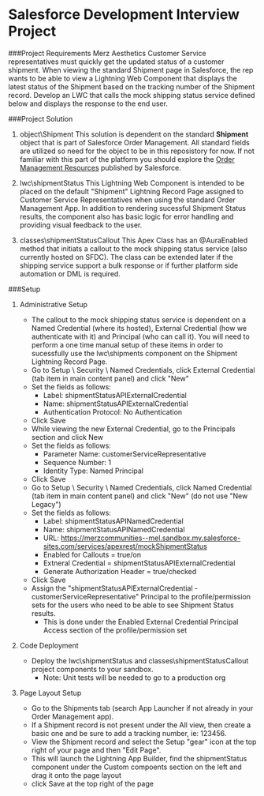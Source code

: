 # Salesforce Development Interview Project

###Project Requirements
Merz Aesthetics Customer Service representatives must quickly get the updated status of a
customer shipment. When viewing the standard Shipment page in Salesforce, the rep wants to be
able to view a Lightning Web Component that displays the latest status of the Shipment based on
the tracking number of the Shipment record. Develop an LWC that calls the mock shipping status 
service defined below and displays the response to the end user.

###Project Solution
1. object\Shipment
    This solution is dependent on the standard **Shipment** object that is part of Salesforce Order Management. All standard fields are utilized so need for the object to be in this reposistory for now. If not familiar with this part of the platform you should explore the [Order Management Resources](https://help.salesforce.com/s/articleView?id=sf.om_order_management_resources.htm&type=5) published by Salesforce.   

1. lwc\shipmentStatus
    This Lightning Web Component is intended to be placed on the default "Shipment" Lightning Record Page assigned to Customer Service Representatives when using the standard Order Management App. In addition to rendering sucessful Shipment Status results, the component also has basic logic for error handling and providing visual feedback to the user.

1. classes\shipmentStatusCallout
    This Apex Class has an @AuraEnabled method that initiats a callout to the mock shipping status service (also currently hosted on SFDC). The class can be extended later if the shipping service support a bulk response or if further platform side automation or DML is required.

###Setup
1. Administrative Setup
    - The callout to the mock shipping status service is dependent on a Named Credential (where its hosted), External Credential
    (how we authenticate with it) and Principal (who can call it). You will need to perform a one time manual setup of these items in order to sucessfully use the lwc\shipments component on the Shipment Lightning Record Page.
    - Go to Setup \ Security \ Named Credentials, click External Credential (tab item in main content panel) and click "New"
    - Set the fields as follows:
      - Label: shipmentStatusAPIExternalCredential
      - Name: shipmentStatusAPIExternalCredential
      - Authentication Protocol: No Authentication
    - Click Save
    - While viewing the new External Credential, go to the Principals section and click New
    - Set the fields as follows:
      - Parameter Name: customerServiceRepresentative
      - Sequence Number: 1
      - Identity Type: Named Principal
    - Click Save
    - Go to Setup \ Security \ Named Credentials, click Named Credential (tab item in main content panel) and click "New" (do not use "New Legacy")
    - Set the fields as follows:
      - Label: shipmentStatusAPINamedCredential
      - Name: shipmentStatusAPINamedCredential
      - URL: https://merzcommunities--mel.sandbox.my.salesforce-sites.com/services/apexrest/mockShipmentStatus
      - Enabled for Callouts = true/on
      - Extneral Credential = shipmentStatusAPIExternalCredential
      - Generate Authorization Header = true/checked
    - Click Save
    - Assign the "shipmentStatusAPIExternalCredential - customerServiceRepresentative" Principal to the profile/permission sets for the users who need to be able to see Shipment Status results.
      - This is done under the Enabled External Credential Principal Access section of the profile/permission set

1. Code Deployment
    - Deploy the lwc\shipmentStatus and classes\shipmentStatusCallout project components to your sandbox.
      - Note: Unit tests will be needed to go to a production org

1. Page Layout Setup
    - Go to the Shipments tab (search App Launcher if not already in your Order Management app).
    - If a Shipment record is not present under the All view, then create a basic one and be sure to add a tracking number, ie: 123456.
    - View the Shipment record and select the Setup "gear" icon at the top right of your page and then "Edit Page". 
    - This will launch the Lightning App Builder, find the shipmentStatus component under the Custom compoents section on the left and drag it onto the page layout
    - click Save at the top right of the page
    